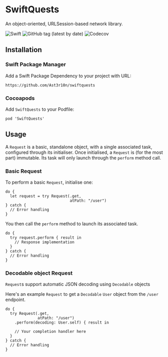 # SwiftQuests

An object-oriented, URLSession-based network library.

![Swift](https://github.com/Ast3r10n/requests/workflows/Swift/badge.svg) ![GitHub tag (latest by date)](https://img.shields.io/github/v/tag/Ast3r10n/requests) ![Codecov](https://img.shields.io/codecov/c/gh/Ast3r10n/swiftquests?token=43bbf53852d24e549074f62b39f01e39)

## Installation

### Swift Package Manager

Add a Swift Package Dependency to your project with URL:
```
https://github.com/Ast3r10n/swiftquests
```

### Cocoapods

Add `SwiftQuests` to your Podfile:
```
pod 'SwiftQuests'
```

## Usage

A `Request` is a basic, standalone object, with a single associated task, configured through its initialiser.
Once initialised, a `Request` is (for the most part) immutable. Its task will only launch through the `perform` method call.

### Basic Request

To perform a basic `Request`, initialise one:

```
do {
  let request = try Request(.get,
                            atPath: "/user")
} catch {
  // Error handling
}
```
You then call the `perform` method to launch its associated task.

```
do {
  try request.perform { result in
    // Response implementation
  }
} catch {
  // Error handling
}
```

### Decodable object Request

`Request`s support automatic JSON decoding using `Decodable` objects 

Here's an example `Request` to get a `Decodable` `User` object from the `/user` endpoint.

```
do {
  try Request(.get,
              atPath: "/user")
    .perform(decoding: User.self) { result in
    
    // Your completion handler here
  }
} catch {
  // Error handling
}
```
